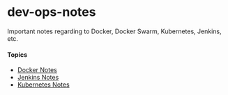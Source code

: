 # dev-ops-notes
Important notes regarding to Docker, Docker Swarm, Kubernetes, Jenkins, etc.

#### Topics
- [Docker Notes](https://github.com/franco148/dev-ops-notes/tree/master/docker)
- [Jenkins Notes](https://github.com/franco148/dev-ops-notes/tree/master/jenkins)
- [Kubernetes Notes]()
